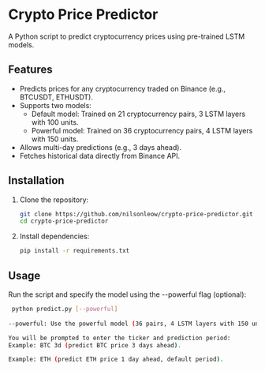 # Crypto Price Predictor

A Python script to predict cryptocurrency prices using pre-trained LSTM models.

## Features
- Predicts prices for any cryptocurrency traded on Binance (e.g., BTCUSDT, ETHUSDT).
- Supports two models:
  - Default model: Trained on 21 cryptocurrency pairs, 3 LSTM layers with 100 units.
  - Powerful model: Trained on 36 cryptocurrency pairs, 4 LSTM layers with 150 units.
- Allows multi-day predictions (e.g., 3 days ahead).
- Fetches historical data directly from Binance API.

## Installation

1. Clone the repository:
   ```bash
   git clone https://github.com/nilsonleow/crypto-price-predictor.git
   cd crypto-price-predictor
2. Install dependencies:
   ```bash
   pip install -r requirements.txt

## Usage
Run the script and specify the model using the --powerful flag (optional):
   ```bash
    python predict.py [--powerful]
    
--powerful: Use the powerful model (36 pairs, 4 LSTM layers with 150 units). If not specified, the default model (21 pairs, 3 LSTM layers with 100 units) is used.

You will be prompted to enter the ticker and prediction period:
Example: BTC 3d (predict BTC price 3 days ahead).

Example: ETH (predict ETH price 1 day ahead, default period).

